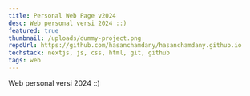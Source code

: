 ```yaml
---
title: Personal Web Page v2024
desc: Web personal versi 2024 ::)
featured: true
thumbnail: /uploads/dummy-project.png
repoUrl: https://github.com/hasanchamdany/hasanchamdany.github.io
techstack: nextjs, js, css, html, git, github
tags: web
---
```

Web personal versi 2024 ::)